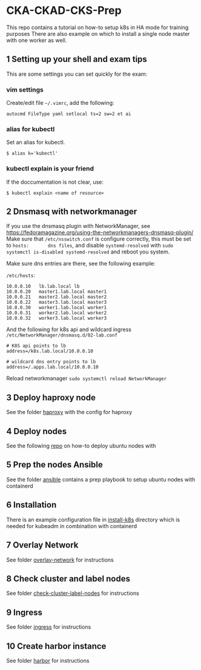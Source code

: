# CKA-CKAD-CKS-Prep

This repo contains a tutorial on how-to setup k8s in HA mode for training purposes
There are also example on which to install a single node master with one worker as well.

## 1 Setting up your shell and exam tips
This are some settings you can set quickly for the exam:

### vim settings
Create/edit file ```~/.vimrc```, add the following:

```
autocmd FileType yaml setlocal ts=2 sw=2 et ai
```

### alias for kubectl
Set an alias for kubectl.
```
$ alias k='kubectl'
```

### kubectl explain is your friend
If the doccumentation is not clear, use:

```
$ kubectl explain <name of resource>
```

## 2 Dnsmasq with networkmanager
If you use the dnsmasq plugin with NetworkManager, see https://fedoramagazine.org/using-the-networkmanagers-dnsmasq-plugin/
Make sure that ```/etc/nsswitch.conf``` is configure correctly, this must be set to ```hosts:       dns files```, and disable ```systemd-resolved``` with ```sudo systemctl is-disabled systemd-resolved``` and reboot you system.

Make sure dns entries are there, see the following example:

```/etc/hosts```:

```
10.0.0.10	lb.lab.local lb 
10.0.0.20	master1.lab.local master1
10.0.0.21	master2.lab.local master2
10.0.0.22	master3.lab.local master3
10.0.0.30	worker1.lab.local worker1
10.0.0.31	worker2.lab.local worker2
10.0.0.32	worker3.lab.local worker3
```

And the following for k8s api and wildcard ingress ```/etc/NetworkManager/dnsmasq.d/02-lab.conf```

```
# K8S api points to lb
address=/k8s.lab.local/10.0.0.10

# wildcard dns entry points to lb
address=/.apps.lab.local/10.0.0.10
```

Reload networkmanager ```sudo systemctl reload NetworkManager```


## 3 Deploy haproxy node
See the folder [haproxy](haproxy) with the config for haproxy

## 4 Deploy nodes
See the following [repo](https://github.com/RobMokkink/terraform/tree/main/libvirt-k8s-ubuntu) on how-to deploy ubuntu nodes with

## 5 Prep the nodes Ansible
See the folder [ansible](ansible) contains a prep playbook to setup ubuntu nodes with containerd

## 6 Installation
There is an example configuration file in [install-k8s](install-k8s) directory which is needed for kubeadm
in combination with containerd

## 7 Overlay Network
See folder [overlay-network](overlay-network) for instructions

## 8 Check cluster and label nodes
See folder [check-cluster-label-nodes](check-cluster-label-nodes) for instructions

## 9 Ingress
See folder [ingress](ingress) for instructions

## 10 Create harbor instance
See folder [harbor](harbor) for instructions
